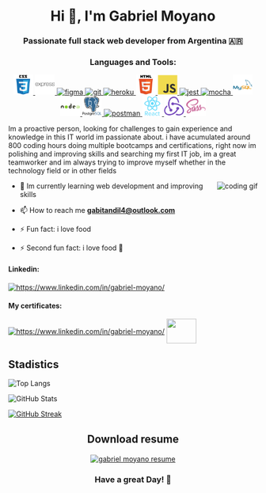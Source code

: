 







 

  



  
 
    
 


<h1 align="center">Hi 👋, I'm Gabriel Moyano</h1>
<h3 align="center">Passionate full stack web developer from Argentina 🇦🇷</h3>















<h3 align="center">Languages and Tools:</h3>
<p align="center"> <a href="https://www.w3schools.com/css/" target="_blank" rel="noreferrer"> <img src="https://raw.githubusercontent.com/devicons/devicon/master/icons/css3/css3-original-wordmark.svg" alt="css3" width="40" height="40"/> </a> <a href="https://expressjs.com" target="_blank" rel="noreferrer"> <img src="https://raw.githubusercontent.com/devicons/devicon/master/icons/express/express-original-wordmark.svg" alt="express" width="40" height="40"/> </a> <a href="https://www.figma.com/" target="_blank" rel="noreferrer"> <img src="https://www.vectorlogo.zone/logos/figma/figma-icon.svg" alt="figma" width="40" height="40"/> </a> <a href="https://git-scm.com/" target="_blank" rel="noreferrer"> <img src="https://www.vectorlogo.zone/logos/git-scm/git-scm-icon.svg" alt="git" width="40" height="40"/> </a> <a href="https://heroku.com" target="_blank" rel="noreferrer"> <img src="https://www.vectorlogo.zone/logos/heroku/heroku-icon.svg" alt="heroku" width="40" height="40"/> </a> <a href="https://www.w3.org/html/" target="_blank" rel="noreferrer"> <img src="https://raw.githubusercontent.com/devicons/devicon/master/icons/html5/html5-original-wordmark.svg" alt="html5" width="40" height="40"/> </a> <a href="https://developer.mozilla.org/en-US/docs/Web/JavaScript" target="_blank" rel="noreferrer"> <img src="https://raw.githubusercontent.com/devicons/devicon/master/icons/javascript/javascript-original.svg" alt="javascript" width="40" height="40"/> </a> <a href="https://jestjs.io" target="_blank" rel="noreferrer"> <img src="https://www.vectorlogo.zone/logos/jestjsio/jestjsio-icon.svg" alt="jest" width="40" height="40"/> </a> <a href="https://mochajs.org" target="_blank" rel="noreferrer"> <img src="https://www.vectorlogo.zone/logos/mochajs/mochajs-icon.svg" alt="mocha" width="40" height="40"/> </a> <a href="https://www.mysql.com/" target="_blank" rel="noreferrer"> <img src="https://raw.githubusercontent.com/devicons/devicon/master/icons/mysql/mysql-original-wordmark.svg" alt="mysql" width="40" height="40"/> </a> <a href="https://nodejs.org" target="_blank" rel="noreferrer"> <img src="https://raw.githubusercontent.com/devicons/devicon/master/icons/nodejs/nodejs-original-wordmark.svg" alt="nodejs" width="40" height="40"/> </a> <a href="https://www.postgresql.org" target="_blank" rel="noreferrer"> <img src="https://raw.githubusercontent.com/devicons/devicon/master/icons/postgresql/postgresql-original-wordmark.svg" alt="postgresql" width="40" height="40"/> </a> <a href="https://postman.com" target="_blank" rel="noreferrer"> <img src="https://www.vectorlogo.zone/logos/getpostman/getpostman-icon.svg" alt="postman" width="40" height="40"/> </a> <a href="https://reactjs.org/" target="_blank" rel="noreferrer"> <img src="https://raw.githubusercontent.com/devicons/devicon/master/icons/react/react-original-wordmark.svg" alt="react" width="40" height="40"/> </a> <a href="https://redux.js.org" target="_blank" rel="noreferrer"> <img src="https://raw.githubusercontent.com/devicons/devicon/master/icons/redux/redux-original.svg" alt="redux" width="40" height="40"/> </a> <a href="https://sass-lang.com" target="_blank" rel="noreferrer"> <img src="https://raw.githubusercontent.com/devicons/devicon/master/icons/sass/sass-original.svg" alt="sass" width="40" height="40"/> </a> </p>


 
Im a proactive person, looking for challenges to gain experience and knowledge in this IT world im passionate about. i have acumulated around 800  coding hours doing multiple bootcamps and certifications, right now im polishing and improving skills and searching  my first IT job, im a great teamworker and im always trying to improve myself whether in the technology field or in other fields  
 
 


 <img align= "right" src= "https://media.tenor.com/GfSX-u7VGM4AAAAC/coding.gif" alt="coding gif" />

 - 🌱 Im currently learning web development and improving skills
 
 - 📫 How to reach me **gabitandil4@outlook.com** 
 - ⚡ Fun fact: i love food 
 
 - ⚡ Second fun fact: i love food 👀



<h4 align="left">Linkedin: </h4>
<p align="left">
<a href="https://www.linkedin.com/in/gabriel-moyano/" target="blank"><img align="center" src="https://raw.githubusercontent.com/rahuldkjain/github-profile-readme-generator/master/src/images/icons/Social/linked-in-alt.svg" alt="https://www.linkedin.com/in/gabriel-moyano/" height="30" width="40" /></a> 
</p>

  <h4 align="left">My certificates:</h4>
 
 <p float="left"> 
  
  <a href="https://certificates.soyhenry.com/cert?id=26791838-d55e-47fb-8fb3-56a92a7b2b14" target="blank"><img align="center" src="https://user-images.githubusercontent.com/70545509/199549363-fad354ce-982d-4acf-97d6-a5426667ac84.png" alt="https://www.linkedin.com/in/gabriel-moyano/" height="50" width="60" /></a> <a href="https://assets.alkemy.org/certificates/auth0%7C62bf3354022b1234ff875a4b/ACCELERATION_CERTIFICATE/1d018a34-80ff-404c-83b5-8557c97bde8e.pdf" target="blank"><img align="center" src="https://user-images.githubusercontent.com/70545509/199550195-f425523a-b55c-453b-91cc-a5a09df54918.png" height="50" width="60" /></a> 
  
  
</p>
 

 
 
 <h2  > Stadistics </h2> 
 
 <div > 
 
  ![Top Langs](https://github-readme-stats.vercel.app/api/top-langs/?username=gabitandil&theme=tokyonight&layout=compact)
 
 </div>
 
 <div> 
  
 ![GitHub Stats](https://github-readme-stats.vercel.app/api?username=gabitandil&theme=codeSTACKr)
 
 </div>
 
 <div> 
 
  [![GitHub Streak](https://streak-stats.demolab.com/?user=gabitandil&theme=gruvbox)](https://git.io/streak-stats)
    
 </div>
 
 <h2 align= "center"> Download resume </h2>
 <p align= "center"> 
<a  href="https://drive.google.com/uc?export=download&id=1mYuMdwfBI5rMAYzVigeMcDo0N6qCtw79" target="blank"><img align="center" src="https://user-images.githubusercontent.com/70545509/199553293-bb88c6ce-680e-495f-8a70-7509e9470d40.png" alt="gabriel moyano resume" height="60" width="55" /></a> 
 
 </p>



<h3 align= "center" > Have a great Day! 👋 </h3>



<!--
**Gabitandil/gabitandil** is a ✨ _special_ ✨ repository because its `README.md` (this file) appears on your GitHub profile.

Here are some ideas to get you started:

- 🔭 I’m currently working on ...
- 🌱 I’m currently learning ...
- 👯 I’m looking to collaborate on ...
- 🤔 I’m looking for help with ...
- 💬 Ask me about ...
- 📫 How to reach me: ...
- 😄 Pronouns: ...
- ⚡ Fun fact: ...



-->

